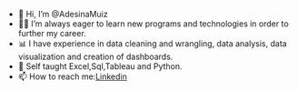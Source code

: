 - 👋 Hi, I’m @AdesinaMuiz
- 👨‍💻 I’m always eager to learn new programs and technologies in order to further my career.
- 📊 I have experience in data cleaning and wrangling, data analysis, data visualization and creation of dashboards.
- 💞️ Self taught Excel,Sql,Tableau and Python.
- 📫 How to reach me:[Linkedin](https://www.linkedin.com/mwlite/in/muiz-adesina-4aba5b251)

<!---
AdesinaMuiz/AdesinaMuiz is a ✨ special ✨ repository because its `README.md` (this file) appears on your GitHub profile.
You can click the Preview link to take a look at your changes.
--->
